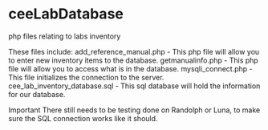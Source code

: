# ceeLabDatabase
php files relating to labs inventory


These files include:
	add_reference_manual.php - This php file will allow you to enter new inventory items to the database.
	getmanualinfo.php - This php file will allow you to access what is in the database.
	mysqli_connect.php - This file initializes the connection to the server.
	cee_lab_inventory_database.sql - This sql database will hold the information for our database.
	
	
Important
	There still needs to be testing done on Randolph or Luna, to make sure the SQL connection works like it should.

